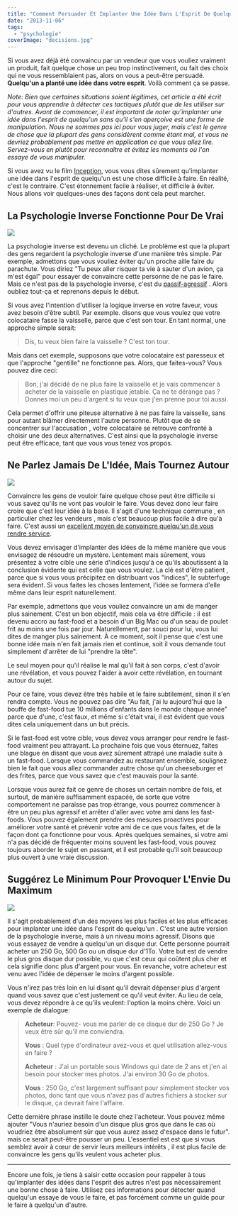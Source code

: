 ```yaml
---
title: "Comment Persuader Et Implanter Une Idée Dans L'Esprit De Quelqu'Un"
date: "2013-11-06"
tags:
  - "psychologie"
coverImage: "decisions.jpg"
---
```


Si vous avez déjà été convaincu par un vendeur que vous vouliez vraiment un produit, fait quelque chose un peu trop instinctivement, ou fait des choix qui ne vous ressemblaient pas, alors on vous a peut-être persuadé. **Quelqu'un a planté une idée dans votre esprit**. Voilà comment ça se passe.

_Note: Bien que certaines situations soient légitimes, cet article a été écrit pour vous apprendre à détecter ces tactiques plutôt que de les utiliser sur d'autres. Avant de commencer, il est important de noter qu'implanter une idée dans l'esprit de quelqu'un sans qu'il s'en aperçoive est une forme de manipulation. Nous ne sommes pas ici pour vous juger, mais c'est le genre de chose que la plupart des gens considèrent comme étant mal, et vous ne devriez probablement pas mettre en application ce que vous allez lire. Servez-vous en plutôt pour reconnaître et évitez les moments où l'on essaye de vous manipuler._

Si vous avez vu le film [Inception](http://www.allocine.fr/film/fichefilm_gen_cfilm=143692.html), vous vous dites sûrement qu'implanter une idée dans l'esprit de quelqu'un est une chose difficile à faire. En réalité, c'est le contraire. C'est étonnement facile à réaliser, et difficile à éviter. Nous allons voir quelques-unes des façons dont cela peut marcher.<!--more-->

## La Psychologie Inverse Fonctionne Pour De Vrai

![](images/persuader-implanter-idee-1.jpg)

La psychologie inverse est devenu un cliché. Le problème est que la plupart des gens regardent la psychologie inverse d'une manière très simple. Par exemple, admettons que vous vouliez éviter qu'un proche aille faire du parachute. Vous diriez "Tu peux aller risquer ta vie à sauter d'un avion, ça m'est égal" pour essayer de convaincre cette personne de ne pas le faire. Mais ce n'est pas de la psychologie inverse, c'est du [passif-agressif](http://fr.wikipedia.org/wiki/Comportement_passif-agressif) . Alors oubliez tout-ça et reprenons depuis le début.

Si vous avez l'intention d'utiliser la logique inverse en votre faveur, vous avez besoin d'être subtil. Par exemple. disons que vous voulez que votre colocataire fasse la vaisselle, parce que c'est son tour. En tant normal, une approche simple serait:

> Dis, tu veux bien faire la vaisselle ? C'est ton tour.

Mais dans cet exemple, supposons que votre colocataire est paresseux et que l'approche "gentille" ne fonctionne pas. Alors, que faites-vous? Vous pouvez dire ceci:

> Bon, j'ai décidé de ne plus faire la vaisselle et je vais commencer à acheter de la vaisselle en plastique jetable. Ça ne te dérange pas ? Donnes moi un peu d'argent si tu veux que j'en prenne pour toi aussi.

Cela permet d'offrir une piteuse alternative à ne pas faire la vaisselle, sans pour autant blâmer directement l'autre personne. Plutôt que de se concentrer sur l'accusation , votre colocataire se retrouve confronté à choisir une des deux alternatives. C'est ainsi que la psychologie inverse peut être efficace, tant que vous vous tenez vos propos.

## Ne Parlez Jamais De L'Idée, Mais Tournez Autour

![](images/persuader-implanter-idee-2.jpg)

Convaincre les gens de vouloir faire quelque chose peut être difficile si vous savez qu'ils ne vont pas vouloir le faire. Vous devez donc leur faire croire que c'est leur idée à la base. Il s'agit d'une technique commune , en particulier chez les vendeurs , mais c'est beaucoup plus facile à dire qu'à faire. C'est aussi un [excellent moyen de convaincre quelqu'un de vous rendre service](https://tobal.fr/comment-convaincre-les-gens-de-vous-rendre-service/).

Vous devez envisager d'implanter des idées de la même manière que vous envisagez de résoudre un mystère. Lentement mais sûrement, vous présentez à votre cible une série d'indices jusqu'à ce qu'ils aboutissent à la conclusion évidente qui est celle que vous voulez. La clé est d'être patient , parce que si vous vous précipitez en distribuant vos "indices", le subterfuge sera évident. Si vous faites les choses lentement, l'idée se formera d'elle même dans leur esprit naturellement.

Par exemple, admettons que vous vouliez convaincre un ami de manger plus sainement. C'est un bon objectif, mais cela va être difficile : il est devenu accro au fast-food et a besoin d'un Big Mac ou d'un seau de poulet frit au moins une fois par jour. Naturellement, par souci pour lui, vous lui dites de manger plus sainement. À ce moment, soit il pense que c'est une bonne idée mais n'en fait jamais rien et continue, soit il vous demande tout simplement d'arrêter de lui "prendre la tête".

Le seul moyen pour qu'il réalise le mal qu'il fait à son corps, c'est d'avoir une révélation, et vous pouvez l'aider à avoir cette révélation, en tournant autour du sujet.

Pour ce faire, vous devez être très habile et le faire subtilement, sinon il s'en rendra compte. Vous ne pouvez pas dire "Au fait, j'ai lu aujourd'hui que la bouffe de fast-food tue 10 millions d'enfants dans le monde chaque année" parce que d'une, c'est faux, et même si c'était vrai, il est évident que vous dites cela uniquement dans un but précis.

Si le fast-food est votre cible, vous devez vous arranger pour rendre le fast-food vraiment peu attrayant. La prochaine fois que vous éternuez, faites une blague en disant que vous avez sûrement attrapé une maladie suite à un fast-food. Lorsque vous commandez au restaurant ensemble, soulignez bien le fait que vous allez commander autre chose qu'un cheeseburger et des frites, parce que vous savez que c'est mauvais pour la santé.

Lorsque vous aurez fait ce genre de choses un certain nombre de fois, et surtout, de manière suffisamment espacée, de sorte que votre comportement ne paraisse pas trop étrange, vous pourrez commencer à être un peu plus agressif et arrêter d'aller avec votre ami dans les fast-foods. Vous pouvez également prendre des mesures proactives pour améliorer votre santé et prévenir votre ami de ce que vous faites, et de la façon dont ça fonctionne pour vous. Après quelques semaines, si votre ami n'a pas décidé de fréquenter moins souvent les fast-food, vous pouvez toujours aborder le sujet en passant, et il est probable qu'il soit beaucoup plus ouvert à une vraie discussion.

## Suggérez Le Minimum Pour Provoquer L'Envie Du Maximum

![](images/persuader-implanter-idee-3.jpg)

Il s'agit probablement d'un des moyens les plus faciles et les plus efficaces pour implanter une idée dans l'esprit de quelqu'un . C'est une autre version de la psychologie inverse, mais à un niveau moins agressif. Disons que vous essayez de vendre à quelqu'un un disque dur. Cette personne pourrait acheter un 250 Go, 500 Go ou un disque dur d'1To. Votre but est de vendre le plus gros disque dur possible, vu que c'est ceux qui coûtent plus cher et cela signifie donc plus d'argent pour vous. En revanche, votre acheteur est venu avec l'idée de dépenser le moins d'argent possible.

Vous n'irez pas très loin en lui disant qu'il devrait dépenser plus d'argent quand vous savez que c'est justement ce qu'il veut éviter. Au lieu de cela, vous devez répondre à ce qu'ils veulent: l'option la moins chère. Voici un exemple de dialogue:

> **Acheteur**: Pouvez- vous me parler de ce disque dur de 250 Go ? Je veux être sûr qu'il me conviendra.
>
> **Vous** : Quel type d'ordinateur avez-vous et quel utilisation allez-vous en faire ?
>
> **Acheteur** : J'ai un portable sous Windows qui date de 2 ans et j'en ai besoin pour stocker mes photos. J'ai environ 30 Go de photos.
>
> **Vous** : 250 Go, c'est largement suffisant pour simplement stocker vos photos, donc tant que vous n'avez pas d'autres fichiers à stocker sur le disque, ça devrait faire l'affaire.

Cette dernière phrase instille le doute chez l'acheteur. Vous pouvez même ajouter "Vous n'auriez besoin d'un disque plus gros que dans le cas où voudriez être absolument sûr que vous aurez assez d'espace dans le futur". mais ce serait peut-être pousser un peu. L'essentiel est est que si vous semblez avoir à cœur de servir leurs meilleurs intérêts , il est plus facile de convaincre les gens qu'ils veulent vous acheter plus.

* * *

Encore une fois, je tiens à saisir cette occasion pour rappeler à tous qu'implanter des idées dans l'esprit des autres n'est pas nécessairement une bonne chose à faire. Utilisez ces informations pour détecter quand quelqu'un essaye de vous le faire, et pas forcément comme un guide pour le faire à quelqu'un d'autre.

